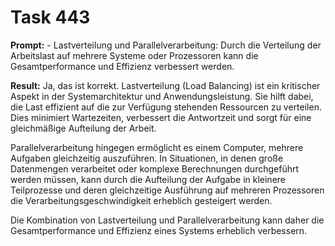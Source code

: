 # Task 443

**Prompt:** - Lastverteilung und Parallelverarbeitung: Durch die Verteilung der Arbeitslast auf mehrere Systeme oder Prozessoren kann die Gesamtperformance und Effizienz verbessert werden.

**Result:**
Ja, das ist korrekt. Lastverteilung (Load Balancing) ist ein kritischer Aspekt in der Systemarchitektur und Anwendungsleistung. Sie hilft dabei, die Last effizient auf die zur Verfügung stehenden Ressourcen zu verteilen. Dies minimiert Wartezeiten, verbessert die Antwortzeit und sorgt für eine gleichmäßige Aufteilung der Arbeit.

Parallelverarbeitung hingegen ermöglicht es einem Computer, mehrere Aufgaben gleichzeitig auszuführen. In Situationen, in denen große Datenmengen verarbeitet oder komplexe Berechnungen durchgeführt werden müssen, kann durch die Aufteilung der Aufgabe in kleinere Teilprozesse und deren gleichzeitige Ausführung auf mehreren Prozessoren die Verarbeitungsgeschwindigkeit erheblich gesteigert werden.

Die Kombination von Lastverteilung und Parallelverarbeitung kann daher die Gesamtperformance und Effizienz eines Systems erheblich verbessern.
